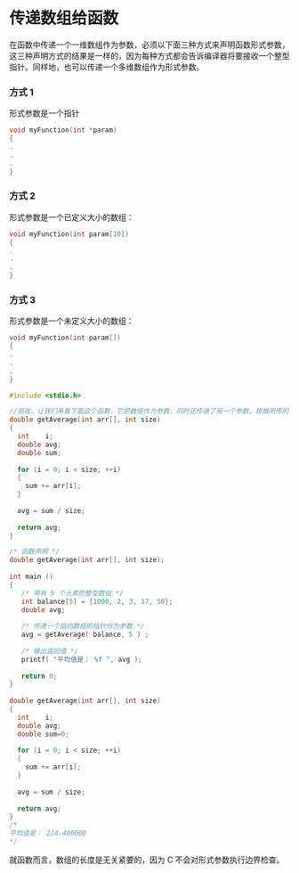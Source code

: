 # 传递数组给函数

在函数中传递一个一维数组作为参数，必须以下面三种方式来声明函数形式参数，这三种声明方式的结果是一样的，因为每种方式都会告诉编译器将要接收一个整型指针。同样地，也可以传递一个多维数组作为形式参数。

### 方式 1

形式参数是一个指针

```c
void myFunction(int *param)
{
.
.
.
}
```



### 方式 2

形式参数是一个已定义大小的数组：

```c
void myFunction(int param[10])
{
.
.
.
}
```





### 方式 3

形式参数是一个未定义大小的数组：

```c
void myFunction(int param[])
{
.
.
.
}
```





```c
#include <stdio.h>

//现在，让我们来看下面这个函数，它把数组作为参数，同时还传递了另一个参数，根据所传的参数，会返回数组中各元素的平均值：
double getAverage(int arr[], int size)
{
  int    i;
  double avg;
  double sum;
 
  for (i = 0; i < size; ++i)
  {
    sum += arr[i];
  }
 
  avg = sum / size;
 
  return avg;
}

/* 函数声明 */
double getAverage(int arr[], int size);
 
int main ()
{
   /* 带有 5 个元素的整型数组 */
   int balance[5] = {1000, 2, 3, 17, 50};
   double avg;
 
   /* 传递一个指向数组的指针作为参数 */
   avg = getAverage( balance, 5 ) ;
 
   /* 输出返回值 */
   printf( "平均值是： %f ", avg );
    
   return 0;
}
 
double getAverage(int arr[], int size)
{
  int    i;
  double avg;
  double sum=0;
 
  for (i = 0; i < size; ++i)
  {
    sum += arr[i];
  }
 
  avg = sum / size;
 
  return avg;
}
/*
平均值是： 214.400000
*/
```

就函数而言，数组的长度是无关紧要的，因为 C 不会对形式参数执行边界检查。



































